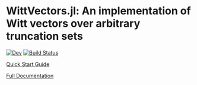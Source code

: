 # WittVectors.jl: An implementation of Witt vectors over arbitrary truncation sets
<!--[![Stable](https://img.shields.io/badge/docs-stable-blue.svg)](https://demarkd.github.io/WittVectors.jl/stable)-->
[![Dev](https://img.shields.io/badge/docs-dev-blue.svg)](https://demarkd.github.io/WittVectors.jl/dev)
[![Build Status](https://github.com/demarkd/WittVectors.jl/actions/workflows/CI.yml/badge.svg?branch=main)](https://github.com/demarkd/WittVectors.jl/actions/workflows/CI.yml?query=branch%3Amain)

[Quick Start Guide](https://demarkd.github.io/WittVectors.jl/dev/)

[Full Documentation](https://demarkd.github.io/WittVectors.jl/dev/fulldocs/)
